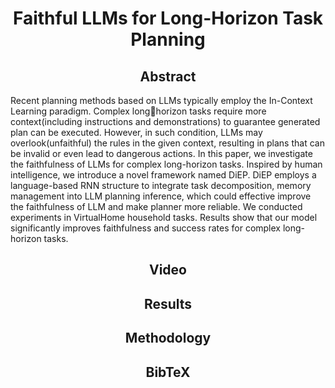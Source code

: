 # <center>Faithful LLMs for Long-Horizon Task Planning</center>

## <center>Abstract</center>
Recent planning methods based on LLMs typically employ the In-Context Learning paradigm. Complex longhorizon tasks require more context(including instructions and demonstrations) to guarantee generated plan can be executed. However, in such condition, LLMs may overlook(unfaithful) the rules in the given context, resulting in plans that can be invalid or even lead to dangerous actions. In this paper, we investigate the faithfulness of LLMs for complex long-horizon tasks. Inspired by human intelligence, we introduce a novel framework named DiEP. DiEP employs a language-based RNN structure to integrate task decomposition, memory management into LLM planning inference, which could effective improve the faithfulness of LLM and make planner more reliable. We conducted experiments in VirtualHome household tasks. Results show that our model significantly improves faithfulness and success rates for complex long-horizon tasks.

## <center>Video</center>

## <center>Results</center>

## <center>Methodology</center>

## <center>BibTeX</center>

